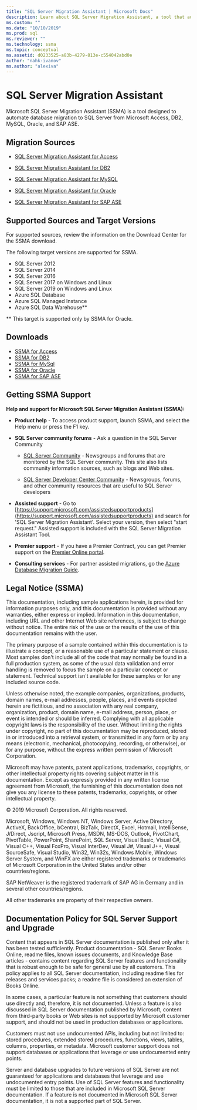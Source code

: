 ```yaml
---
title: "SQL Server Migration Assistant | Microsoft Docs"
description: Learn about SQL Server Migration Assistant, a tool that automates database migration to SQL Server from Microsoft Access, DB2, MySQL, Oracle, and SAP ASE.
ms.custom: ""
ms.date: "10/10/2019"
ms.prod: sql
ms.reviewer: ""
ms.technology: ssma
ms.topic: conceptual
ms.assetid: d0233525-a83b-4279-813e-c554042abd0e
author: "nahk-ivanov"
ms.author: "alexiva"
---
```

# SQL Server Migration Assistant

Microsoft SQL Server Migration Assistant (SSMA) is a tool designed to automate database migration to SQL Server from Microsoft Access, DB2, MySQL, Oracle, and SAP ASE.  
  
## Migration Sources  
  
- [SQL Server Migration Assistant for Access](../ssma/access/sql-server-migration-assistant-for-access-accesstosql.md)  
  
- [SQL Server Migration Assistant for DB2](../ssma/db2/sql-server-migration-assistant-for-db2-db2tosql.md)  
  
- [SQL Server Migration Assistant for MySQL](../ssma/mysql/sql-server-migration-assistant-for-mysql-mysqltosql.md)  
  
- [SQL Server Migration Assistant for Oracle](../ssma/oracle/sql-server-migration-assistant-for-oracle-oracletosql.md)  
  
- [SQL Server Migration Assistant for SAP ASE](../ssma/sybase/sql-server-migration-assistant-for-sybase-sybasetosql.md)  

## Supported Sources and Target Versions

For supported sources, review the information on the Download Center for the SSMA download.

The following target versions are supported for SSMA.

- SQL Server 2012
- SQL Server 2014
- SQL Server 2016
- SQL Server 2017 on Windows and Linux
- SQL Server 2019 on Windows and Linux
- Azure SQL Database
- Azure SQL Managed Instance
- Azure SQL Data Warehouse**

** This target is supported only by SSMA for Oracle.

## Downloads

- [SSMA for Access](https://aka.ms/ssmaforaccess)
- [SSMA for DB2](https://aka.ms/ssmafordb2)
- [SSMA for MySql](https://aka.ms/ssmaformysql)
- [SSMA for Oracle](https://aka.ms/ssmafororacle)
- [SSMA for SAP ASE](https://aka.ms/ssmaforsybase)
 
## Getting SSMA Support  

**Help and support for Microsoft SQL Server Migration Assistant (SSMA):**  
  
- **Product help** - To access product support, launch SSMA, and select the Help menu or press the F1 key.  
  
- **SQL Server community forums** - Ask a question in the SQL Server Community  
  
  - [SQL Server Community](https://go.microsoft.com/fwlink/?LinkId=42455) -   Newsgroups and forums that are monitored by the SQL Server community. This site also lists community information sources, such as blogs and Web sites.  
  
  - [SQL Server Developer Center Community](https://go.microsoft.com/fwlink/?LinkId=42456) -  Newsgroups, forums, and other community resources that are useful to SQL Server developers  
  
- **Assisted support** - Go to [https://support.microsoft.com/assistedsupportproducts](https://support.microsoft.com/assistedsupportproducts) and search for 'SQL Server Migration Assistant'.  Select your version, then select "start request."  Assisted support is included with the SQL Server Migration Assistant Tool.  
  
- **Premier support** - If you have a Premier Contract, you can get Premier support on the [Premier Online portal](https://premier.microsoft.com/).  
  
- **Consulting services** - For partner assisted migrations, go the [Azure Database Migration Guide](https://datamigration.microsoft.com/).
  
## Legal Notice (SSMA)

This documentation, including sample applications herein, is provided for information purposes only, and this documentation is provided without any warranties, either express or implied. Information in this documentation, including URL and other Internet Web site references, is subject to change without notice. The entire risk of the use or the results of the use of this documentation remains with the user.  
  
The primary purpose of a sample contained within this documentation is to illustrate a concept, or a reasonable use of a particular statement or clause. Most samples don't include all of the code that may normally be found in a full production system, as some of the usual data validation and error handling is removed to focus the sample on a particular concept or statement. Technical support isn't available for these samples or for any included source code.  
  
Unless otherwise noted, the example companies, organizations, products, domain names, e-mail addresses, people, places, and events depicted herein are fictitious, and no association with any real company, organization, product, domain name, e-mail address, person, place, or event is intended or should be inferred. Complying with all applicable copyright laws is the responsibility of the user. Without limiting the rights under copyright, no part of this documentation may be reproduced, stored in or introduced into a retrieval system, or transmitted in any form or by any means (electronic, mechanical, photocopying, recording, or otherwise), or for any purpose, without the express written permission of Microsoft Corporation.  
  
Microsoft may have patents, patent applications, trademarks, copyrights, or other intellectual property rights covering subject matter in this documentation. Except as expressly provided in any written license agreement from Microsoft, the furnishing of this documentation does not give you any license to these patents, trademarks, copyrights, or other intellectual property.  
  
© 2019 Microsoft Corporation. All rights reserved.  
  
Microsoft, Windows, Windows NT, Windows Server, Active Directory, ActiveX, BackOffice, bCentral, BizTalk, DirectX, Excel, Hotmail, IntelliSense, J/Direct, Jscript, Microsoft Press, MSDN, MS-DOS, Outlook, PivotChart, PivotTable, PowerPoint, SharePoint, SQL Server, Visual Basic, Visual C#, Visual C++, Visual FoxPro, Visual InterDev, Visual J#, Visual J++, Visual SourceSafe, Visual Studio, Win32, Win32s, Windows Mobile, Windows Server System, and WinFX are either registered trademarks or trademarks of Microsoft Corporation in the United States and/or other countries/regions.  
  
SAP NetWeaver is the registered trademark of SAP AG in Germany and in several other countries/regions.  
  
All other trademarks are property of their respective owners.  
  
## Documentation Policy for SQL Server Support and Upgrade

Content that appears in SQL Server documentation is published only after it has been tested sufficiently. Product documentation - SQL Server Books Online, readme files, known issues documents, and Knowledge Base articles - contains content regarding SQL Server features and functionality that is robust enough to be safe for general use by all customers. This policy applies to all SQL Server documentation, including readme files for releases and services packs; a readme file is considered an extension of Books Online.  
  
In some cases, a particular feature is not something that customers should use directly and, therefore, it is not documented. Unless a feature is also discussed in SQL Server documentation published by Microsoft, content from third-party books or Web sites is not supported by Microsoft customer support, and should not be used in production databases or applications.  
  
Customers must not use undocumented APIs, including but not limited to: stored procedures, extended stored procedures, functions, views, tables, columns, properties, or metadata. Microsoft customer support does not support databases or applications that leverage or use undocumented entry points.  
  
Server and database upgrades to future versions of SQL Server are not guaranteed for applications and databases that leverage and use undocumented entry points. Use of SQL Server features and functionality must be limited to those that are included in Microsoft SQL Server documentation. If a feature is not documented in Microsoft SQL Server documentation, it is not a supported part of SQL Server.  
